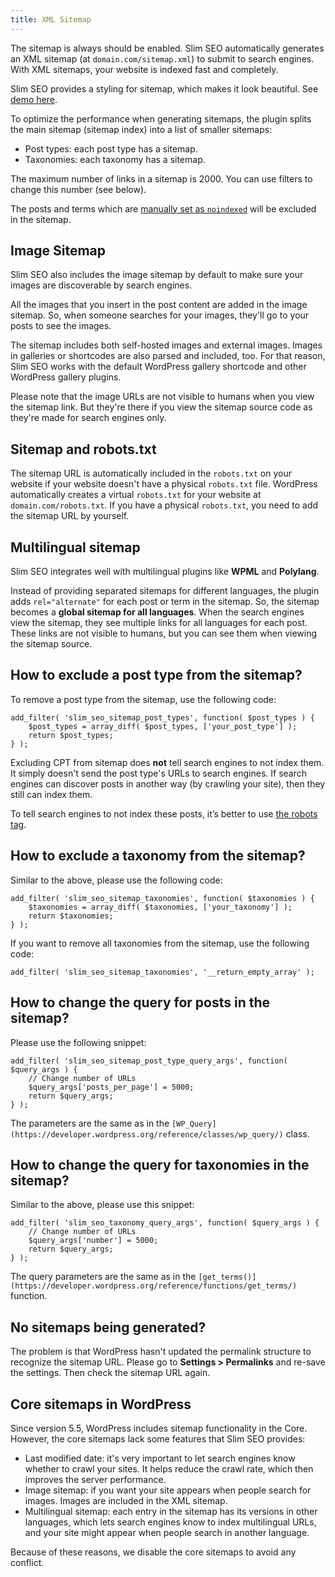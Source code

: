 ```yaml
---
title: XML Sitemap
---
```


The sitemap is always should be enabled. Slim SEO automatically generates an XML sitemap (at `domain.com/sitemap.xml`) to submit to search engines. With XML sitemaps, your website is indexed fast and completely.

Slim SEO provides a styling for sitemap, which makes it look beautiful. See [demo here](https://wpslimseo.com/sitemap.xml).

To optimize the performance when generating sitemaps, the plugin splits the main sitemap (sitemap index) into a list of smaller sitemaps:

- Post types: each post type has a sitemap.
- Taxonomies: each taxonomy has a sitemap.

The maximum number of links in a sitemap is 2000. You can use filters to change this number (see below).

The posts and terms which are [manually set as `noindexed`](/slim-seo/meta-robots-tag/) will be excluded in the sitemap.

## Image Sitemap

Slim SEO also includes the image sitemap by default to make sure your images are discoverable by search engines.

All the images that you insert in the post content are added in the image sitemap. So, when someone searches for your images, they'll go to your posts to see the images.

The sitemap includes both self-hosted images and external images. Images in galleries or shortcodes are also parsed and included, too. For that reason, Slim SEO works with the default WordPress gallery shortcode and other WordPress gallery plugins.

Please note that the image URLs are not visible to humans when you view the sitemap link. But they're there if you view the sitemap source code as they're made for search engines only.

## Sitemap and robots.txt

The sitemap URL is automatically included in the `robots.txt` on your website if your website doesn't have a physical `robots.txt` file. WordPress automatically creates a virtual `robots.txt` for your website at `domain.com/robots.txt`. If you have a physical `robots.txt`, you need to add the sitemap URL by yourself.

## Multilingual sitemap

Slim SEO integrates well with multilingual plugins like **WPML** and **Polylang**.

Instead of providing separated sitemaps for different languages, the plugin adds `rel="alternate"` for each post or term in the sitemap. So, the sitemap becomes a **global sitemap for all languages**. When the search engines view the sitemap, they see multiple links for all languages for each post. These links are not visible to humans, but you can see them when viewing the sitemap source.

## How to exclude a post type from the sitemap?

To remove a post type from the sitemap, use the following code:

```
add_filter( 'slim_seo_sitemap_post_types', function( $post_types ) {
    $post_types = array_diff( $post_types, ['your_post_type'] );
    return $post_types;
} );
```

Excluding CPT from sitemap does **not** tell search engines to not index them. It simply doesn't send the post type's URLs to search engines. If search engines can discover posts in another way (by crawling your site), then they still can index them.

To tell search engines to not index these posts, it’s better to use [the robots tag](/slim-seo/meta-robots-tag/).

## How to exclude a taxonomy from the sitemap?

Similar to the above, please use the following code:

```
add_filter( 'slim_seo_sitemap_taxonomies', function( $taxonomies ) {
    $taxonomies = array_diff( $taxonomies, ['your_taxonomy'] );
    return $taxonomies;
} );
```

If you want to remove all taxonomies from the sitemap, use the following code:

```
add_filter( 'slim_seo_sitemap_taxonomies', '__return_empty_array' );
```

## How to change the query for posts in the sitemap?

Please use the following snippet:

```
add_filter( 'slim_seo_sitemap_post_type_query_args', function( $query_args ) {
    // Change number of URLs
    $query_args['posts_per_page'] = 5000;
    return $query_args;
} );
```

The parameters are the same as in the `[WP_Query](https://developer.wordpress.org/reference/classes/wp_query/)` class.

## How to change the query for taxonomies in the sitemap?

Similar to the above, please use this snippet:

```
add_filter( 'slim_seo_taxonomy_query_args', function( $query_args ) {
    // Change number of URLs
    $query_args['number'] = 5000;
    return $query_args;
} );
```

The query parameters are the same as in the `[get_terms()](https://developer.wordpress.org/reference/functions/get_terms/)` function.

## No sitemaps being generated?

The problem is that WordPress hasn't updated the permalink structure to recognize the sitemap URL. Please go to **Settings > Permalinks** and re-save the settings. Then check the sitemap URL again.

## Core sitemaps in WordPress

Since version 5.5, WordPress includes sitemap functionality in the Core. However, the core sitemaps lack some features that Slim SEO provides:

- Last modified date: it's very important to let search engines know whether to crawl your sites. It helps reduce the crawl rate, which then improves the server performance.
- Image sitemap: if you want your site appears when people search for images. Images are included in the XML sitemap.
- Multilingual sitemap: each entry in the sitemap has its versions in other languages, which lets search engines know to index multilingual URLs, and your site might appear when people search in another language.

Because of these reasons, we disable the core sitemaps to avoid any conflict.
